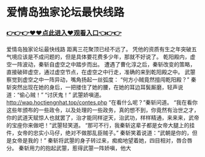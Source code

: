 # 爱情岛独家论坛最快线路

### <a href="https://github.com/xinfue/dunp/issues/2">👉👉👉♥♥点此进入♥观看入口👈👉👉</a>

爱情岛独家论坛最快线路
距离三花聚顶已经不远了。
    凭他的资质有生之年突破五气境应该是不成问题的，但是具体要花费多少年，那就不好说了。
    乾阳殿内，虚空一阵波动，秦斩自虚空之中踏步而出。
    遭遇了曹化淳之后，秦斩改变的策略，直接破碎虚空，通过虚空节点，在虚空之中行走，准确的来到乾阳殿之中。
    武曌察觉到虚空之中一阵异动，嘴角扬起一丝弧度：
    “何方小贼竟然擅闯乾阳殿？”
    秦斩突然出现在她的身后，一把搂住了她的腰，在她的耳边耳鬓厮磨，轻声说道：“偷心贼！”
    “讨厌鬼！”
    武曌娇嗔道。
    http://wap.hoctiengnhat.top/contes.php
    “在看什么呢？”秦斩问道。
    “我在看你这些年颁布的一些政令，以及处理的一些政务，真的想不到，你竟然有治世之才，你的武道天赋惊人也就罢了，治才能同样逆天，治武功，样样精通，来来来，武帝的宝座你来做吧！”武曌轻笑道。
    “那可不行，我秦斩这辈子都是女帝大腿上的挂件，女帝的忠实小马仔，绝对不做那乱臣贼子。”
    秦斩笑着说道：“武朝是你的，但是女帝是我的！”
    秦斩将武曌的身子转过来，痴痴地望着她，四目相对，唇合唇分。
    秦斩用力的抱起武曌，惹得武曌一阵娇嗔，他大
